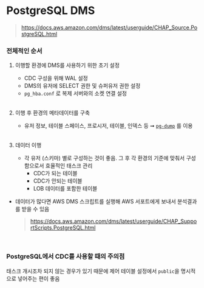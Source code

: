 PostgreSQL DMS
===
>https://docs.aws.amazon.com/dms/latest/userguide/CHAP_Source.PostgreSQL.html

### 전체적인 순서
1. 이행할 환경에 DMS를 사용하기 위한 초기 설정
    * CDC 구성을 위해 WAL 설정
    * DMS의 유저에 SELECT 권한 및 슈퍼유저 권한 설정
    * `pg_hba.conf` 로 복제 서버와의 소켓 연결 설정
    
    <br>

1. 이행 후 환경의 메타데이터를 구축
    * 유저 정보, 테이블 스페이스, 프로시저, 테이블, 인덱스 등 ➞ [`pg-dump`](../../../postgresql/pg-dump/README.md) 를 이용

    <br>

1. 데이터 이행
    * 각 유저 (스키마) 별로 구성하는 것이 좋음. 그 후 각 환경의 기준에 맞춰서 구성함으로서 효율적인 태스크 관리
        * CDC가 되는 테이블
        * CDC가 안되는 테이블
        * LOB 데이터를 포함한 테이블

* 데이터가 많다면 AWS DMS 스크립트를 실행해 AWS 서포트에게 보내서 분석결과를 받을 수 있음
    >https://docs.aws.amazon.com/dms/latest/userguide/CHAP_SupportScripts.PostgreSQL.html

<br>

### PostgreSQL에서 CDC를 사용할 때의 주의점
태스크 개시조차 되지 않는 경우가 있기 때문에 제어 테이블 설정에서 `public`을 명시적으로 넣어주는 편이 좋음

<br>
